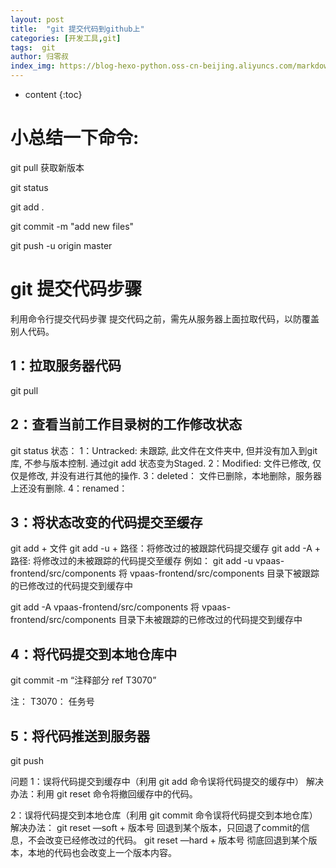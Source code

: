 ```yaml
---
layout: post
title:  "git 提交代码到github上"
categories: [开发工具,git]
tags:  git
author: 归零叔
index_img: https://blog-hexo-python.oss-cn-beijing.aliyuncs.com/markdown/u=3808378362,2299808617&fm=26&gp=0.jpg
---
```


* content
{:toc}
# 小总结一下命令:
git pull 获取新版本

git status

git add .

git commit -m "add new files"

git push -u origin master




# git 提交代码步骤

利用命令行提交代码步骤
提交代码之前，需先从服务器上面拉取代码，以防覆盖别人代码。
## 1：拉取服务器代码
git pull
## 2：查看当前工作目录树的工作修改状态
git status
状态：
1：Untracked: 未跟踪, 此文件在文件夹中, 但并没有加入到git库, 不参与版本控制. 通过git add 状态变为Staged.
2：Modified: 文件已修改, 仅仅是修改, 并没有进行其他的操作.
3：deleted： 文件已删除，本地删除，服务器上还没有删除.
4：renamed：

## 3：将状态改变的代码提交至缓存
git add + 文件
git add -u + 路径：将修改过的被跟踪代码提交缓存
git add -A + 路径: 将修改过的未被跟踪的代码提交至缓存
例如：
git add -u vpaas-frontend/src/components
将 vpaas-frontend/src/components 目录下被跟踪的已修改过的代码提交到缓存中

git add -A vpaas-frontend/src/components
将 vpaas-frontend/src/components 目录下未被跟踪的已修改过的代码提交到缓存中

## 4：将代码提交到本地仓库中
git commit -m “注释部分 ref T3070”

注：
T3070： 任务号

## 5：将代码推送到服务器
git push

问题
1：误将代码提交到缓存中（利用 git add 命令误将代码提交的缓存中）
解决办法：利用 git reset 命令将撤回缓存中的代码。

2：误将代码提交到本地仓库（利用 git commit 命令误将代码提交到本地仓库）
解决办法：
git reset —soft + 版本号
回退到某个版本，只回退了commit的信息，不会改变已经修改过的代码。
git reset —hard + 版本号
彻底回退到某个版本，本地的代码也会改变上一个版本内容。




